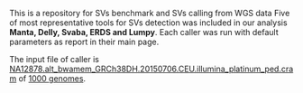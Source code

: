 This is a repository for SVs benchmark and SVs calling from WGS data
Five of most representative tools for SVs detection was included in our analysis **Manta, Delly, Svaba, ERDS and Lumpy**. Each caller was run with default parameters as report in their main page. 

The input file of caller is [NA12878.alt_bwamem_GRCh38DH.20150706.CEU.illumina_platinum_ped.cram](http://ftp.1000genomes.ebi.ac.uk/vol1/ftp/data_collections/illumina_platinum_pedigree/data/CEU/NA12878/alignment/NA12878.alt_bwamem_GRCh38DH.20150706.CEU.illumina_platinum_ped.cram) of [1000 genomes](https://www.internationalgenome.org/).
